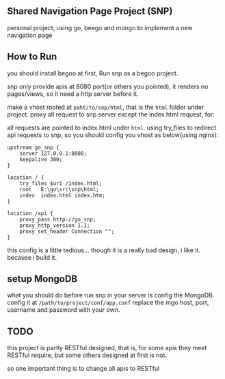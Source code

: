 ## Shared Navigation Page Project (SNP) ##
personal project, using go, beego and mongo to implement a new navigation page


## How to Run
you should install begoo at first, Run snp as a begoo project.

snp only provide apis at 8080 port(or others you pointed), it renders no pages/views, so it need a http server before it.

make a vhost rooted at `paht/to/snp/html`, that is the `html` folder under project. proxy all request to snp server except the index.html request, for:

all requests are pointed to index.html under `html`. using try_files to redirect api requests to snp, so you should config you vhost as below(using nginx):

```
upstream go_snp {
    server 127.0.0.1:8080;
    keepalive 300;
}

location / {
    try_files $uri /index.html;
    root   E:\go\src\snp\html;
    index  index.html index.htm;
}

location /api {
    proxy_pass http://go_snp;
    proxy_http_version 1.1;
    proxy_set_header Connection "";
}
```
this config is a little tedious... though it is a really bad design, i like it. because i build it.

## setup MongoDB
what you should do before run snp in your server is config the MongoDB. config it at `/path/to/project/conf/app.conf`
replace the mgo host, port, username and password with your own.

## TODO
this project is partly  RESTful designed, that is, for some apis they meet RESTful require, but some others designed at first is not.

so one important thing is to change all apis to RESTful